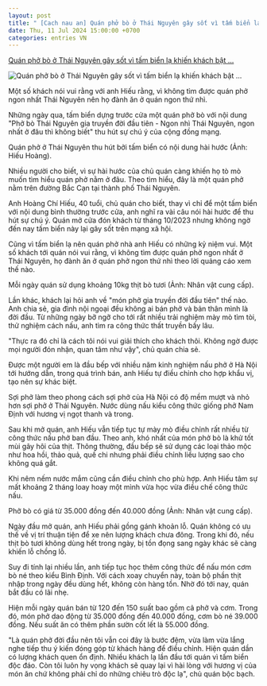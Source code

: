 ```yaml
---
layout: post
title: " [Cach nau an] Quán phở bò ở Thái Nguyên gây sốt vì tấm biển lạ khiến khách bật ..."
date: Thu, 11 Jul 2024 15:00:00 +0700
categories: entries VN
---
```

[Quán phở bò ở Thái Nguyên gây sốt vì tấm biển lạ khiến khách bật ...](https://dantri.com.vn/du-lich/quan-pho-bo-o-thai-nguyen-gay-sot-vi-tam-bien-la-khien-khach-bat-cuoi-20240711232653664.htm)

![Quán phở bò ở Thái Nguyên gây sốt vì tấm biển lạ khiến khách bật ...](https://cdn1.dantri.com.vn/DlF7QgldPKh-3ta4KbVKUbroNT8=/zoom/1200_630/2024/07/11/quan-pho-bo-thai-nguyen-gay-sot-vi-tam-bien-la-khien-khach-bat-cuoi-crop-crop-1720715105645.jpeg)

Một số khách nói vui rằng với anh Hiếu rằng, vì không tìm được quán phở ngon nhất Thái Nguyên nên họ đành ăn ở quán ngon thứ nhì.

Những ngày qua, tấm biển dựng trước cửa một quán phở bò với nội dung "Phở bò Thái Nguyên gia truyền đời đầu tiên - Ngon nhì Thái Nguyên, ngon nhất ở đâu thì không biết" thu hút sự chú ý của cộng đồng mạng.

Quán phở ở Thái Nguyên thu hút bởi tấm biển có nội dung hài hước (Ảnh: Hiếu Hoàng).

Nhiều người cho biết, vì sự hài hước của chủ quán càng khiến họ tò mò muốn tìm hiểu quán phở nằm ở đâu. Theo tìm hiểu, đây là một quán phở nằm trên đường Bắc Cạn tại thành phố Thái Nguyên.

Anh Hoàng Chí Hiếu, 40 tuổi, chủ quán cho biết, thay vì chỉ để một tấm biển với nội dung bình thường trước cửa, anh nghĩ ra vài câu nói hài hước để thu hút sự chú ý. Quán mở cửa đón khách từ tháng 10/2023 nhưng không ngờ đến nay tấm biển này lại gây sốt trên mạng xã hội.

Cũng vì tấm biển lạ nên quán phở nhà anh Hiếu có những kỷ niệm vui. Một số khách tới quán nói vui rằng, vì không tìm được quán phở ngon nhất ở Thái Nguyên, họ đành ăn ở quán phở ngon thứ nhì theo lời quảng cáo xem thế nào.

Mỗi ngày quán sử dụng khoảng 10kg thịt bò tươi (Ảnh: Nhân vật cung cấp).

Lần khác, khách lại hỏi anh về "món phở gia truyền đời đầu tiên" thế nào. Anh chia sẻ, gia đình nội ngoại đều không ai bán phở và bản thân mình là đời đầu. Từ những ngày bỡ ngỡ cho tới rất nhiều trải nghiệm mày mò tìm tòi, thử nghiệm cách nấu, anh tìm ra công thức thất truyền bấy lâu.

"Thực ra đó chỉ là cách tôi nói vui giải thích cho khách thôi. Không ngờ được mọi người đón nhận, quan tâm như vậy", chủ quán chia sẻ.

Được một người em là đầu bếp với nhiều năm kinh nghiệm nấu phở ở Hà Nội tới hướng dẫn, trong quá trình bán, anh Hiếu tự điều chỉnh cho hợp khẩu vị, tạo nên sự khác biệt.

Sợi phở làm theo phong cách sợi phở của Hà Nội có độ mềm mượt và nhỏ hơn sợi phở ở Thái Nguyên. Nước dùng nấu kiểu công thức giống phở Nam Định với hương vị ngọt thanh và trong.

Sau khi mở quán, anh Hiếu vẫn tiếp tục tự mày mò điều chỉnh rất nhiều từ công thức nấu phở ban đầu. Theo anh, khó nhất của món phở bò là khử tốt mùi gây hôi của thịt. Thông thường, đầu bếp sẽ sử dụng các loại thảo mộc như hoa hồi, thảo quả, quế chi nhưng phải điều chỉnh liều lượng sao cho không quá gắt.

Khi nêm nếm nước mắm cũng cần điều chỉnh cho phù hợp. Anh Hiếu tâm sự mất khoảng 2 tháng loay hoay một mình vừa học vừa điều chế công thức nấu.

Phở bò có giá từ 35.000 đồng đến 40.000 đồng (Ảnh: Nhân vật cung cấp).

Ngày đầu mở quán, anh Hiếu phải gồng gánh khoản lỗ. Quán không có ưu thế về vị trí thuận tiện để xe nên lượng khách chưa đông. Trong khi đó, nếu thịt bò tươi không dùng hết trong ngày, bị tồn đọng sang ngày khác sẽ càng khiến lỗ chồng lỗ.

Suy đi tính lại nhiều lần, anh tiếp tục học thêm công thức để nấu món cơm bò né theo kiểu Bình Định. Với cách xoay chuyển này, toàn bộ phần thịt nhập trong ngày đều dùng hết, không còn hàng tồn. Nhờ đó tới nay, quán bắt đầu có lãi nhẹ.

Hiện mỗi ngày quán bán từ 120 đến 150 suất bao gồm cả phở và cơm. Trong đó, món phở dao động từ 35.000 đồng đến 40.000 đồng, cơm bò né 39.000 đồng. Nếu suất ăn có thêm phần sườn cốt lết là 55.000 đồng.

"Là quán phở đời đầu nên tôi vẫn coi đây là bước đệm, vừa làm vừa lắng nghe tiếp thu ý kiến đóng góp từ khách hàng để điều chỉnh. Hiện quán dần có lượng khách quen ổn định. Nhiều khách lạ lần đầu tới quán vì tấm biển độc đáo. Còn tôi luôn hy vọng khách sẽ quay lại vì hài lòng với hương vị của món ăn chứ không phải chỉ do những chiêu trò độc lạ", chủ quán bộc bạch.

